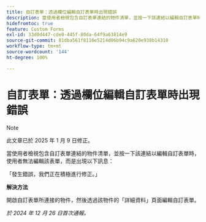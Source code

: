 ```yaml
---
title: 自訂表單：透過欄位編輯自訂表單時出現錯誤
description: 當使用者檢視包含自訂表單連結的物件清單，並按一下該連結以編輯自訂表單時，使用者無法編輯該表單，且出現錯誤訊息。此問題有解決方法
hidefromtoc: true
feature: Custom Forms
exl-id: 33d0d447-cde0-445f-80da-64f9a63814e9
source-git-commit: 81dba561f8116e5214d06b94c9a620e938b14310
workflow-type: tm+mt
source-wordcount: '144'
ht-degree: 100%

---
```


# 自訂表單：透過欄位編輯自訂表單時出現錯誤

>[!NOTE]
>
>此文章已於 2025 年 1 月 9 日修正。

當使用者檢視包含自訂表單連結的物件清單，並按一下該連結以編輯自訂表單時，使用者無法編輯該表單，而是出現以下訊息：

「發生錯誤，我們正在積極進行修正。」

**解決方法**

開啟自訂表單所連接的物件，然後透過該物件的「詳細資料」頁面編輯自訂表單。

_於 2024 年 12 月 26 日首次通報。_
